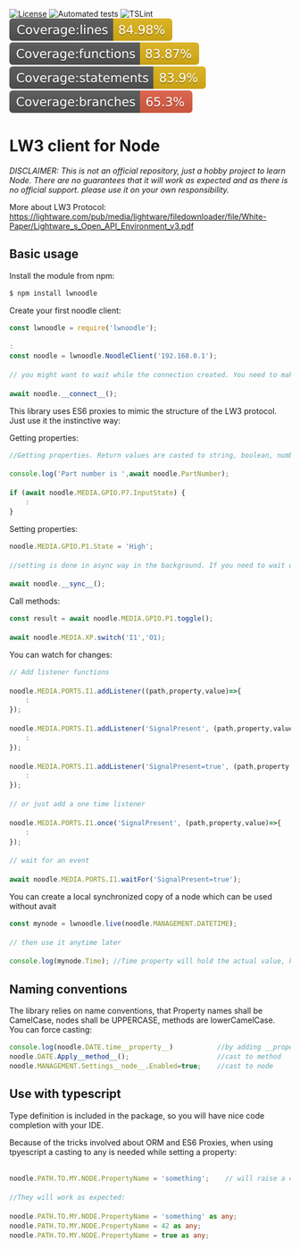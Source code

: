 [![License](https://img.shields.io/badge/License-BSD_3--Clause-blue.svg)](https://opensource.org/licenses/BSD-3-Clause)
![Automated tests](https://github.com/fejesd/lwnoodle/actions/workflows/node.js.yml/badge.svg) 
![TSLint](https://github.com/fejesd/lwnoodle/actions/workflows/lint.js.yml/badge.svg)
![code coverage lines](coverage/badge-lines.svg)
![code coverage functions](coverage/badge-functions.svg)
![code coverage statements](coverage/badge-statements.svg)
![code coverage branches](coverage/badge-branches.svg)


# LW3 client for Node

*DISCLAIMER: This is not an official repository, just a hobby project to learn Node. There are no guarantees that it will work as expected and as there is no official support. please use it on your own responsibility.*

More about LW3 Protocol: https://lightware.com/pub/media/lightware/filedownloader/file/White-Paper/Lightware_s_Open_API_Environment_v3.pdf

## Basic usage

Install the module from npm:

```bash
$ npm install lwnoodle
```

Create your first noodle client:

```javascript
const lwnoodle = require('lwnoodle');

:
const noodle = lwnoodle.NoodleClient('192.168.0.1');  

// you might want to wait while the connection created. You need to make an await:

await noodle.__connect__();
```

This library uses ES6 proxies to mimic the structure of the LW3 protocol. Just use it the instinctive way:

Getting properties:

```javascript
//Getting properties. Return values are casted to string, boolean, number or Array<string> based on the value

console.log('Part number is ',await noodle.PartNumber);

if (await noodle.MEDIA.GPIO.P7.InputState) {
    :
}
```

Setting properties:
```javascript
noodle.MEDIA.GPIO.P1.State = 'High';

//setting is done in async way in the background. If you need to wait while it completes, please use:

await noodle.__sync__();
```

Call methods:

```javascript
const result = await noodle.MEDIA.GPIO.P1.toggle();  

await noodle.MEDIA.XP.switch('I1','O1);

```

You can watch for changes:

```javascript
// Add listener functions

noodle.MEDIA.PORTS.I1.addListener((path,property,value)=>{
    :
});

noodle.MEDIA.PORTS.I1.addListener('SignalPresent', (path,property,value)=>{
    :
});

noodle.MEDIA.PORTS.I1.addListener('SignalPresent=true', (path,property,value)=>{
    :
});

// or just add a one time listener

noodle.MEDIA.PORTS.I1.once('SignalPresent', (path,property,value)=>{
    :
});

// wait for an event

await noodle.MEDIA.PORTS.I1.waitFor('SignalPresent=true');

```

You can create a local synchronized copy of a node which can be used without avait

```javascript
const mynode = lwnoodle.live(noodle.MANAGEMENT.DATETIME);

// then use it anytime later

console.log(mynode.Time); //Time property will hold the actual value, kept updated automatically

```

## Naming conventions

The library relies on name conventions, that Property names shall be CamelCase, nodes shall be UPPERCASE, methods are lowerCamelCase. You can force casting:

```javascript
console.log(noodle.DATE.time__property__)           //by adding __property__, this will behave as a property
noodle.DATE.Apply__method__();                      //cast to method
noodle.MANAGEMENT.Settings__node__.Enabled=true;    //cast to node
```

## Use with typescript

Type definition is included in the package, so you will have nice code completion with your IDE. 

Because of the tricks involved about ORM and ES6 Proxies, when using tpyescript a casting to any is needed while setting a property:

```typescript app.ts

noodle.PATH.TO.MY.NODE.PropertyName = 'something';    // will raise a compilation-time error

//They will work as expected:

noodle.PATH.TO.MY.NODE.PropertyName = 'something' as any;  
noodle.PATH.TO.MY.NODE.PropertyName = 42 as any;
noodle.PATH.TO.MY.NODE.PropertyName = true as any;

```

